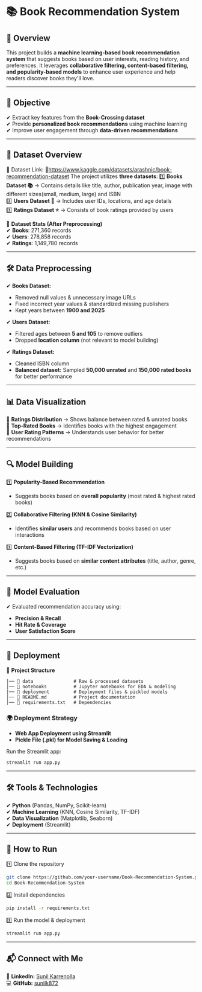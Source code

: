 

# 📚 Book Recommendation System  

## 🚀 Overview  
This project builds a **machine learning-based book recommendation system** that suggests books based on user interests, reading history, and preferences. It leverages **collaborative filtering, content-based filtering, and popularity-based models** to enhance user experience and help readers discover books they'll love.  

---

## 🎯 Objective  
✔ Extract key features from the **Book-Crossing dataset**  
✔ Provide **personalized book recommendations** using machine learning  
✔ Improve user engagement through **data-driven recommendations**  

---

## 📂 Dataset Overview   
📌 Dataset Link: 📂https://www.kaggle.com/datasets/arashnic/book-recommendation-dataset
The project utilizes **three datasets**: 
1️⃣ **Books Dataset 📚** → Contains details like title, author, publication year, image with different sizes(small, medium, large) and ISBN  
2️⃣ **Users Dataset 👤** → Includes user IDs, locations, and age details  
3️⃣ **Ratings Dataset ⭐** → Consists of book ratings provided by users  

📌 **Dataset Stats (After Preprocessing)**  
✔ **Books**: 271,360 records  
✔ **Users**: 278,858 records  
✔ **Ratings**: 1,149,780 records  

---

## 🛠️ Data Preprocessing  
✔ **Books Dataset:**  
   - Removed null values & unnecessary image URLs  
   - Fixed incorrect year values & standardized missing publishers  
   - Kept years between **1900 and 2025**  

✔ **Users Dataset:**  
   - Filtered ages between **5 and 105** to remove outliers  
   - Dropped **location column** (not relevant to model building)  

✔ **Ratings Dataset:**  
   - Cleaned ISBN column  
   - **Balanced dataset:** Sampled **50,000 unrated** and **150,000 rated books** for better performance  

---

## 📊 Data Visualization  
🔹 **Ratings Distribution** → Shows balance between rated & unrated books  
🔹 **Top-Rated Books** → Identifies books with the highest engagement  
🔹 **User Rating Patterns** → Understands user behavior for better recommendations  

---

## 🔍 Model Building  

1️⃣ **Popularity-Based Recommendation**  
   - Suggests books based on **overall popularity** (most rated & highest rated books)  

2️⃣ **Collaborative Filtering (KNN & Cosine Similarity)**  
   - Identifies **similar users** and recommends books based on user interactions  

3️⃣ **Content-Based Filtering (TF-IDF Vectorization)**  
   - Suggests books based on **similar content attributes** (title, author, genre, etc.)  

---

## 📏 Model Evaluation  
✔ Evaluated recommendation accuracy using:  
   - **Precision & Recall**  
   - **Hit Rate & Coverage**  
   - **User Satisfaction Score**  

---

## 🚀 Deployment  

📂 **Project Structure**  
```
|── 📁 data               # Raw & processed datasets
│── 📁 notebooks          # Jupyter notebooks for EDA & modeling  
|── 📁 deployment         # Deployment files & pickled models  
│── 📄 README.md          # Project documentation  
│── 📄 requirements.txt   # Dependencies  
```

### **🌍 Deployment Strategy**
- **Web App Deployment using Streamlit**  
- **Pickle File (.pkl) for Model Saving & Loading**  

Run the Streamlit app:  
```bash
streamlit run app.py
```

---

## 🛠️ Tools & Technologies  
✔ **Python** (Pandas, NumPy, Scikit-learn)  
✔ **Machine Learning** (KNN, Cosine Similarity, TF-IDF)  
✔ **Data Visualization** (Matplotlib, Seaborn)  
✔ **Deployment** (Streamlit)  

---

## 📌 How to Run  
1️⃣ Clone the repository  
```bash
git clone https://github.com/your-username/Book-Recommendation-System.git
cd Book-Recommendation-System
```
2️⃣ Install dependencies  
```bash
pip install -r requirements.txt
```
3️⃣ Run the model & deployment  
```bash
streamlit run app.py
```

---

## 📬 Connect with Me  
🔗 **LinkedIn:** [Sunil Karrenolla](https://www.linkedin.com/in/sunil-karrenolla/)  
💻 **GitHub:** [sunilk872](https://github.com/sunilk872/)  
